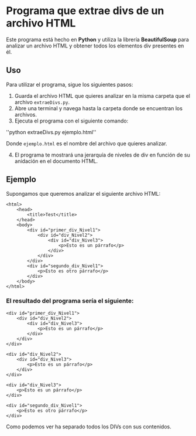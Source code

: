 # Programa que extrae divs de un archivo HTML

Este programa está hecho en **Python** y utiliza la librería **BeautifulSoup** para analizar un archivo HTML y obtener todos los elementos div presentes en él.

## Uso

Para utilizar el programa, sigue los siguientes pasos:

1. Guarda el archivo HTML que quieres analizar en la misma carpeta que el archivo `extraeDivs.py`.
2. Abre una terminal y navega hasta la carpeta donde se encuentran los archivos.
3. Ejecuta el programa con el siguiente comando: 

''python extraeDivs.py ejemplo.html''

Donde `ejemplo.html` es el nombre del archivo que quieres analizar.

4. El programa te mostrará una jerarquía de niveles de div en función de su anidación en el documento HTML.

## Ejemplo

Supongamos que queremos analizar el siguiente archivo HTML:

```
<html>
    <head>
        <title>Test</title>
    </head>
    <body>
        <div id="primer_div_Nivel1">
            <div id="div_Nivel2">
                <div id="div_Nivel3">
                    <p>Esto es un párrafo</p>
                </div>
            </div>
        </div>
        <div id="segundo_div_Nivel1">
            <p>Esto es otro párrafo</p>
        </div>
    </body>
</html>
```


### El resultado del programa sería el siguiente:

```
<div id="primer_div_Nivel1">
    <div id="div_Nivel2">
        <div id="div_Nivel3">
            <p>Esto es un párrafo</p>
        </div>
    </div>
</div>

<div id="div_Nivel2">
    <div id="div_Nivel3">
        <p>Esto es un párrafo</p>
    </div>
</div>

<div id="div_Nivel3">
    <p>Esto es un párrafo</p>
</div>

<div id="segundo_div_Nivel1">
    <p>Esto es otro párrafo</p>
</div>

```

Como podemos ver ha separado todos los DIVs con sus contenidos.









